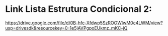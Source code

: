 # Link Lista Estrutura Condicional 2: 

https://drive.google.com/file/d/0B-hfc-Xfdwp5SzROOWlwM0c4LWM/view?usp=drivesdk&resourcekey=0-1e5jAVPgpoEUkmz_mKC-jQ
